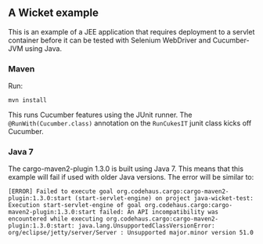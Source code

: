 ## A Wicket example

This is an example of a JEE application that requires deployment to a servlet container before it can be tested with
Selenium WebDriver and Cucumber-JVM using Java.

### Maven

Run:

```
mvn install
```

This runs Cucumber features using the JUnit runner. The `@RunWith(Cucumber.class)` annotation on the `RunCukesIT` junit class
kicks off Cucumber.

### Java 7

The cargo-maven2-plugin 1.3.0 is built using Java 7. This means that this example will fail if used with older Java versions.
The error will be similar to:

```
[ERROR] Failed to execute goal org.codehaus.cargo:cargo-maven2-plugin:1.3.0:start (start-servlet-engine) on project java-wicket-test: Execution start-servlet-engine of goal org.codehaus.cargo:cargo-maven2-plugin:1.3.0:start failed: An API incompatibility was encountered while executing org.codehaus.cargo:cargo-maven2-plugin:1.3.0:start: java.lang.UnsupportedClassVersionError: org/eclipse/jetty/server/Server : Unsupported major.minor version 51.0
```
